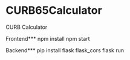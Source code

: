 # CURB65Calculator
CURB Calculator

Frontend***
npm install
npm start

Backend***
pip install flask flask_cors
flask run
